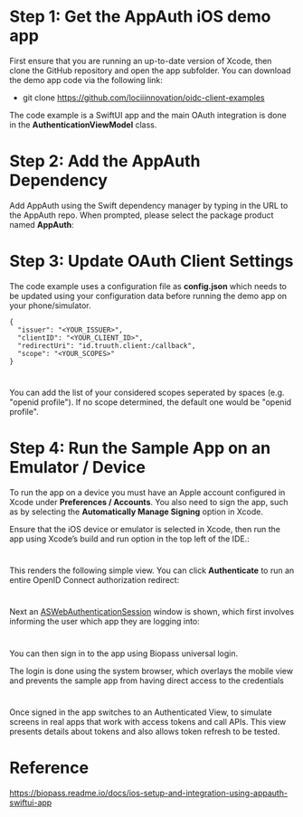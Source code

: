 # Step 1: Get the AppAuth iOS demo app

First ensure that you are running an up-to-date version of Xcode, then clone the GitHub repository and open the app subfolder. You can download the demo app code via the following link:

- git clone <https://github.com/lociiinnovation/oidc-client-examples>


The code example is a SwiftUI app and the main OAuth integration is done in the **AuthenticationViewModel** class.

# 

# Step 2: Add the AppAuth Dependency

Add AppAuth using the Swift dependency manager by typing in the URL to the AppAuth repo. When prompted, please select the package product named **AppAuth**:

#

# Step 3: Update OAuth Client Settings

The code example uses a configuration file as **config.json** which needs to be updated using your configuration data before running the demo app on your phone/simulator.

```
{
  "issuer": "<YOUR_ISSUER>",
  "clientID": "<YOUR_CLIENT_ID>",
  "redirectUri": "id.truuth.client:/callback",
  "scope": "<YOUR_SCOPES>" 
}
```

# 

You can add the list of your considered scopes seperated by spaces (e.g. "openid profile"). If no scope determined, the default one would be "openid profile".

# 

# Step 4: Run the Sample App on an Emulator / Device

To run the app on a device you must have an Apple account configured in Xcode under **Preferences / Accounts**. You also need to sign the app, such as by selecting the **Automatically Manage Signing** option in Xcode.

Ensure that the iOS device or emulator is selected in Xcode, then run the app using Xcode’s build and run option in the top left of the IDE.:

# 

This renders the following simple view. You can click **Authenticate** to run an entire OpenID Connect authorization redirect:


# 

Next an [ASWebAuthenticationSession](https://developer.apple.com/documentation/authenticationservices/aswebauthenticationsession) window is shown, which first involves informing the user which app they are logging into:

# 

You can then sign in to the app using Biopass universal login.

The login is done using the system browser, which overlays the mobile view and prevents the sample app from having direct access to the credentials

# 


Once signed in the app switches to an Authenticated View, to simulate screens in real apps that work with access tokens and call APIs. This view presents details about tokens and also allows token refresh to be tested.


# Reference

<https://biopass.readme.io/docs/ios-setup-and-integration-using-appauth-swiftui-app>
